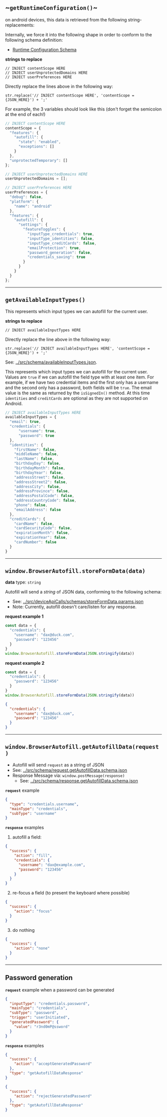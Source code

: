 ## ~`getRuntimeConfiguration()`~

on android devices, this data is retrieved from the following string-replacements:

Internally, we force it into the following shape in order to conform to the following schema definition:
- [Runtime Configuration Schema](https://github.com/duckduckgo/content-scope-scripts/blob/shane/unify-config/src/schema/runtime-configuration.schema.json)

**strings to replace**
```
// INJECT contentScope HERE
// INJECT userUnprotectedDomains HERE
// INJECT userPreferences HERE
```

Directly replace the lines above in the following way:

`str.replace('// INJECT contentScope HERE', 'contentScope = {JSON_HERE}') + ';'`

For example, the 3 variables should look like this (don't forget the semicolon at the end of each!)

```javascript
// INJECT contentScope HERE
contentScope = {
  "features": {
    "autofill": {
      "state": "enabled",
      "exceptions": []
    }
  },
  "unprotectedTemporary": []
};
```

```javascript
// INJECT userUnprotectedDomains HERE
userUnprotectedDomains = [];
```

```javascript
// INJECT userPreferences HERE
userPreferences = {
  "debug": false,
  "platform": {
    "name": "android"
  },
  "features": {
    "autofill": {
      "settings": {
        "featureToggles": {
          "inputType_credentials": true,
          "inputType_identities": false,
          "inputType_creditCards": false,
          "emailProtection": true,
          "password_generation": false,
          "credentials_saving": true
        }
      }
    }
  }
};
```

--- 

## `getAvailableInputTypes()`

This represents which input types we can autofill for the current user.


**strings to replace**
```
// INJECT availableInputTypes HERE
```

Directly replace the line above in the following way:

`str.replace('// INJECT availableInputTypes HERE', 'contentScope = {JSON_HERE}') + ';'`

See: [../src/schema/availableInputTypes.json](../src/deviceApiCalls/schemas/availableInputTypes.json).

This represents which input types we can autofill for the current user. Values are `true` if we can autofill the
field type with at least one item. For example, if we have two credential items and the first only has a username
and the second only has a password, both fields will be `true`. The email value is the same as returned by the 
`isSignedIn()` method. At this time `identities` and `creditCards` are optional as they are not supported on Android.

```javascript
// INJECT availableInputTypes HERE
availableInputTypes = {
  "email": true,
  "credentials": {
      "username": true,
      "password": true
  },
  "identities": {
    "firstName": false,
    "middleName": false,
    "lastName": false,
    "birthdayDay": false,
    "birthdayMonth": false,
    "birthdayYear": false,
    "addressStreet": false,
    "addressStreet2": false,
    "addressCity": false,
    "addressProvince": false,
    "addressPostalCode": false,
    "addressCountryCode": false,
    "phone": false,
    "emailAddress": false
  },
  "creditCards": {
    "cardName": false,
    "cardSecurityCode": false,
    "expirationMonth": false,
    "expirationYear": false,
    "cardNumber": false
  }
}
```

---

## `window.BrowserAutofill.storeFormData(data)`

**data** type: `string`

Autofill will send a *string* of JSON data, conforming to the following schema:

- See: [../src/deviceApiCalls/schemas/storeFormData.params.json](../src/deviceApiCalls/schemas/storeFormData.params.json)
- Note: Currently, autofill doesn't care/listen for any response.

**request example 1**

```js
const data = {
  "credentials": {
    "username": "dax@duck.com",
    "password": "123456"
  }
}
window.BrowserAutofill.storeFormData(JSON.stringify(data))

```
**request example 2**

```js
const data = {
  "credentials": {
    "password": "123456"
  }
}
window.BrowserAutofill.storeFormData(JSON.stringify(data))
```


```json
{
  "credentials": {
    "username": "dax@duck.com",
    "password": "123456"
  }
}
```

---

## `window.BrowserAutofill.getAutofillData(request)`

- Autofill will send `request` as a string of JSON 
- See: [../src/schema/request.getAutofillData.schema.json](../src/deviceApiCalls/schemas/getAutofillData.params.json)
- Response Message via: `window.postMessage(response)`
  - See: [../src/schema/response.getAutofillData.schema.json](../src/deviceApiCalls/schemas/getAutofillData.result.json)

**`request`** example

```json
{
  "type": "credentials.username",
  "mainType": "credentials",
  "subType": "username"
}
```

**`response`** examples

1) autofill a field:

```json
{
  "success": {
    "action": "fill",
    "credentials": {
      "username": "dax@example.com",
      "password": "123456"
    }
  }
}
```

2) re-focus a field (to present the keyboard where possible)

```json
{
  "success": {
    "action": "focus"
  }
}
```

3) do nothing

```json
{
  "success": {
    "action": "none"
  }
}
```

---

## Password generation 

**`request`** example when a password can be generated

```json
{
  "inputType": "credentials.password",
  "mainType": "credentials",
  "subType": "password",
  "trigger": "userInitiated",
  "generatedPassword": {
    "value": "r3nd0mP@ssword"
  }
}
```

**`response`** examples

```json
{
  "success": {
    "action": "acceptGeneratedPassword"
  },
  "type": "getAutofillDataResponse"
}
```

```json
{
  "success": {
    "action": "rejectGeneratedPassword"
  },
  "type": "getAutofillDataResponse"
}
```
